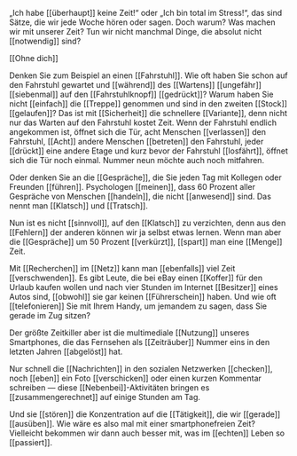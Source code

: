„Ich habe [[überhaupt]] keine Zeit!“ oder „Ich bin total im Stress!“, das sind Sätze, die wir jede Woche hören oder sagen. Doch warum? Was machen wir mit unserer Zeit? Tun wir nicht manchmal Dinge, die absolut nicht [[notwendig]] sind?

[[Ohne dich]]

Denken Sie zum Beispiel an einen [[Fahrstuhl]]. Wie oft haben Sie schon auf den Fahrstuhl gewartet und [[während]] des [[Wartens]] [[ungefähr]] [[siebenmal]] auf den [[Fahrstuhlknopf]] [[gedrückt]]? 
Warum haben Sie nicht [[einfach]] die [[Treppe]] genommen und sind in den zweiten [[Stock]] [[gelaufen]]? 
Das ist mit [[Sicherheit]] die schnellere [[Variante]], denn nicht nur das Warten auf den Fahrstuhl kostet Zeit. 
Wenn der Fahrstuhl endlich angekommen ist, öffnet sich die Tür, acht Menschen [[verlassen]] den Fahrstuhl, [[Acht]] andere Menschen [[betreten]] den Fahrstuhl, jeder [[drückt]] eine andere Etage und kurz bevor der Fahrstuhl [[losfährt]], öffnet sich die Tür noch einmal. 
Nummer neun möchte auch noch mitfahren.


Oder denken Sie an die [[Gespräche]], die Sie jeden Tag mit Kollegen oder Freunden [[führen]]. 
Psychologen [[meinen]], dass 60 Prozent aller Gespräche von Menschen [[handeln]], die nicht [[anwesend]] sind. Das nennt man [[Klatsch]] und [[Tratsch]].

Nun ist es nicht [[sinnvoll]], auf den [[Klatsch]] zu verzichten, denn aus den [[Fehlern]] der anderen können wir ja selbst etwas lernen. Wenn man aber die [[Gespräche]] um 50 Prozent [[verkürzt]], [[spart]] man eine [[Menge]] Zeit.

Mit [[Recherchen]] im [[Netz]] kann man [[ebenfalls]] viel Zeit [[verschwenden]]. 
Es gibt Leute, die bei eBay einen [[Koffer]] für den Urlaub kaufen wollen und nach vier Stunden im Internet [[Besitzer]] eines Autos sind, [[obwohl]] sie gar keinen [[Führerschein]] haben.
Und wie oft [[telefonieren]] Sie mit Ihrem Handy, um jemandem zu sagen, dass Sie gerade im Zug sitzen?

Der größte Zeitkiller aber ist die multimediale [[Nutzung]] unseres Smartphones, die das Fernsehen als [[Zeiträuber]] Nummer eins in den letzten Jahren [[abgelöst]] hat. 

Nur schnell die [[Nachrichten]] in den sozialen Netzwerken [[checken]], noch [[eben]] ein Foto [[verschicken]] oder einen kurzen Kommentar schreiben — diese [[Nebenbei]]-Aktivitäten bringen es [[zusammengerechnet]] auf einige Stunden am Tag. 

Und sie [[stören]] die Konzentration auf die [[Tätigkeit]], die wir [[gerade]] [[ausüben]]. Wie wäre es also mal mit einer smartphonefreien Zeit? Vielleicht bekommen wir dann auch besser mit, was im [[echten]] Leben so [[passiert]].

  

